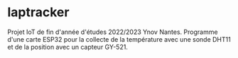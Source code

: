 # laptracker
Projet IoT de fin d'année d'études 2022/2023 Ynov Nantes. Programme d'une carte ESP32 pour la collecte de la température avec une sonde DHT11 et de la position avec un capteur GY-521.
